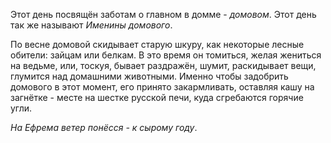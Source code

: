 Этот день посвящён заботам о главном в домме - _домовом_. Этот день так же называют _Именины домового_.

По весне домовой скидывает старую шкуру, как некоторые лесные обители: зайцам или белкам. В это время он томиться, желая жениться на ведьме, или, тоскуя, бывает раздражён, шумит, раскидывает вещи, глумится над домашними животными. Именно чтобы задобрить домового в этот момент, его принято закармливать, оставляя кашу на загнётке - месте на шестке русской печи, куда сгребаются горячие угли.

_На Ефрема ветер понёсся - к сырому году_.